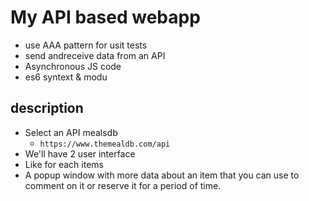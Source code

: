 # My API based webapp
- use AAA pattern for usit tests
- send andreceive data from an API
- Asynchronous JS code
- es6 syntext & modu

## description
- Select an API mealsdb
    - `https://www.themealdb.com/api`
- We'll have 2 user interface
- Like for each items
- A popup window with more data about an item that you can use to comment on it or reserve it for a period of time.
